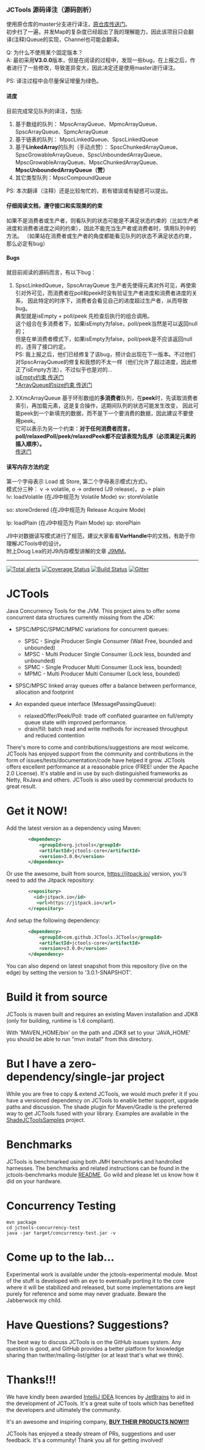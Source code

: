 ### JCTools 源码译注（源码剖析）
使用原仓库的master分支进行译注，[原仓库传送门](https://github.com/JCTools/JCTools)。  
初步扫了一遍，并发Map的复杂度已经超出了我的理解能力，因此该项目只会翻译(注释)Queue的实现，Channel也可能会翻译。  

Q: 为什么不使用某个固定版本？  
A: 最初采用**V3.0.0**版本，但是在阅读的过程中，发现一些bug，在上报之后，作者进行了一些修改，导致差异变大，因此决定还是使用master进行译注。

PS: 译注过程中会尽量保证增量为绿色。

#### 进度
目前完成常见队列的译注，包括:  
1. 基于数组的队列： MpscArrayQueue、MpmcArrayQueue、SpscArrayQueue、SpmcArrayQueue  
2. 基于链表的队列： MpscLinkedQueue、SpscLinkedQueue  
3. 基于**LinkedArray**的队列（手动点赞）： SpscChunkedArrayQueue、SpscGrowableArrayQueue、SpscUnboundedArrayQueue、
MpscGrowableArrayQueue、MpscChunkedArrayQueue、**MpscUnboundedArrayQueue（赞）**  
4. 其它类型队列：MpscCompoundQueue

PS: 本次翻译（注释）还是比较匆忙的，若有错误或有疑惑可以提出。

#### 仔细阅读文档，遵守接口和实现类的约束
如果不是消费者或生产者，则看队列的状态可能是不满足状态约束的（比如生产者进度和消费者进度之间的约束），因此不能充当生产者或消费者时，慎用队列中的方法。
（如果站在消费者或生产者的角度都能看见队列的状态不满足状态约束，那么必定有bug）

#### Bugs
就目前阅读的源码而言，有以下bug：
1. SpscLinkedQueue，SpscArrayQueue 生产者先使得元素对外可见，再使索引对外可见，而消费者在poll和peek时没有验证生产者进度和消费者进度的关系，
因此特定的时序下，消费者会看见自己的进度超过生产者，从而导致bug。  
典型就是isEmpty + poll/peek 先检查后执行的组合调用。  
这个组合在多消费者下，如果isEmpty为false，poll/peek当然是可以返回null的；  
但是在单消费者模式下，如果isEmpty为false，poll/peek是不应该返回null的，违背了接口约定。  
PS: 我上报之后，他们已经修复了该bug，预计会出现在下一版本。不过他们对SpscArrayQueue的修复和我想的不太一样（他们允许了超过进度，因此修正了isEmpty方法），不过似乎也是对的...  
[isEmpty约束 传送门](https://github.com/JCTools/JCTools/issues/292)  
[*ArrayQueue的size约束 传送门](https://github.com/JCTools/JCTools/issues/297)  

2. XXmcArrayQueue 基于环形数组的**多消费者**队列，在**peek**时，先读取消费者索引，再加载元素，这是复合操作，这期间队列的状态可能发生改变，
因此可能peek到一个新填充的数据，而不是下一个要消费的数据，因此建议不要使用peek。  
它可以表示为另一个约束：**对于任何消费者而言，poll/relaxedPoll/peek/relaxedPeek都不应该表现为乱序（必须满足元素的插入顺序）。**  
[传送门](https://github.com/JCTools/JCTools/pull/295)

#### 读写内存方法约定
第一个字母表示 Load 或 Store, 第二个字母表示模式(方式)。  
模式分三种： v -> volatile, o -> ordered (J9 release)， p -> plain  
lv: loadVolatile  (在J9中规范为 Volatile Mode)
sv: storeVolatile

so: storeOrdered (在J9中规范为 Release Acquire Mode)

lp: loadPlain  (在J9中规范为 Plain Mode)
sp: storePlain  

J9中对数据读写模式进行了规范，建议大家看看**VarHandle**中的文档，有助于你理解JCTools中的设计。  
附上Doug Lea的对J9内存模型讲解的文章 [J9MM](http://gee.cs.oswego.edu/dl/html/j9mm.html)。

******

[![Total alerts](https://img.shields.io/lgtm/alerts/g/JCTools/JCTools.svg?logo=lgtm&logoWidth=18)](https://lgtm.com/projects/g/JCTools/JCTools/alerts/)
[![Coverage Status](https://coveralls.io/repos/github/JCTools/JCTools/badge.svg?branch=master)](https://coveralls.io/github/JCTools/JCTools?branch=master)
[![Build Status](https://travis-ci.org/JCTools/JCTools.svg?branch=master)](https://travis-ci.org/JCTools/JCTools)
[![Gitter](https://badges.gitter.im/JCTools/JCTools.svg)](https://gitter.im/JCTools/JCTools?utm_source=badge&utm_medium=badge&utm_campaign=pr-badge)

JCTools
==========
Java Concurrency Tools for the JVM. This project aims to offer some concurrent data structures currently missing from
the JDK:
- SPSC/MPSC/SPMC/MPMC variations for concurrent queues:
  * SPSC - Single Producer Single Consumer (Wait Free, bounded and unbounded)
  * MPSC - Multi Producer Single Consumer (Lock less, bounded and unbounded)
  * SPMC - Single Producer Multi Consumer (Lock less, bounded)
  * MPMC - Multi Producer Multi Consumer (Lock less, bounded)
  
- SPSC/MPSC linked array queues offer a balance between performance, allocation and footprint

- An expanded queue interface (MessagePassingQueue):
  * relaxedOffer/Peek/Poll: trade off conflated guarantee on full/empty queue state with improved performance.
  * drain/fill: batch read and write methods for increased throughput and reduced contention
  
There's more to come and contributions/suggestions are most welcome. JCTools has enjoyed support from the community
and contributions in the form of issues/tests/documentation/code have helped it grow.
JCTools offers excellent performance at a reasonable price (FREE! under the Apache 2.0 License). It's stable and in
use by such distinguished frameworks as Netty, RxJava and others. JCTools is also used by commercial products to great result.

Get it NOW!
==========
Add the latest version as a dependency using Maven:
```xml
        <dependency>
            <groupId>org.jctools</groupId>
            <artifactId>jctools-core</artifactId>
            <version>3.0.0</version>
        </dependency>
```

Or use the awesome, built from source, <https://jitpack.io/> version, you'll need to add the Jitpack repository:
```xml
        <repository>
          <id>jitpack.io</id>
           <url>https://jitpack.io</url>
        </repository>
```

And setup the following dependency:
```xml
        <dependency>
            <groupId>com.github.JCTools.JCTools</groupId>
            <artifactId>jctools-core</artifactId>
            <version>v3.0.0</version>
        </dependency>
```

You can also depend on latest snapshot from this repository (live on the edge) by setting the version to '3.0.1-SNAPSHOT'.


Build it from source
==========
JCTools is maven built and requires an existing Maven installation and JDK8 (only for building, runtime is 1.6 compliant).

With 'MAVEN_HOME/bin' on the path and JDK8 set to your 'JAVA_HOME' you should be able to run "mvn install" from this
directory.


But I have a zero-dependency/single-jar project
==========
While you are free to copy & extend JCTools, we would much prefer it if you have a versioned dependency on JCTools to
enable better support, upgrade paths and discussion. The shade plugin for Maven/Gradle is the preferred way to get
JCTools fused with your library. Examples are available in the [ShadeJCToolsSamples](https://github.com/JCTools/ShadeJCToolsSamples) project.


Benchmarks
==========
JCTools is benchmarked using both JMH benchmarks and handrolled harnesses. The benchmarks and related instructions can be
found in the jctools-benchmarks module [README](jctools-benchmarks/README.md). Go wild and please let us know how it did on your hardware.

Concurrency Testing
===========
```
mvn package
cd jctools-concurrency-test
java -jar target/concurrency-test.jar -v
```
Come up to the lab...
==========
Experimental work is available under the jctools-experimental module. Most of the stuff is developed with an eye to
eventually porting it to the core where it will be stabilized and released, but some implementations are kept purely for reference and some may never graduate. Beware the Jabberwock my child.

Have Questions? Suggestions?
==========
The best way to discuss JCTools is on the GitHub issues system. Any question is good, and GitHub provides a better
platform for knowledge sharing than twitter/mailing-list/gitter (or at least that's what we think).

Thanks!!!
=====
We have kindly been awarded [IntelliJ IDEA](https://www.jetbrains.com/idea/) licences by [JetBrains](https://www.jetbrains.com/) to aid in the development of JCTools. It's a great suite of tools which has benefited the developers and ultimately the community.

It's an awesome and inspiring company, [**BUY THEIR PRODUCTS NOW!!!**](https://www.jetbrains.com/store/#edition=commercial)

JCTools has enjoyed a steady stream of PRs, suggestions and user feedback. It's a community! Thank you all for getting involved!
